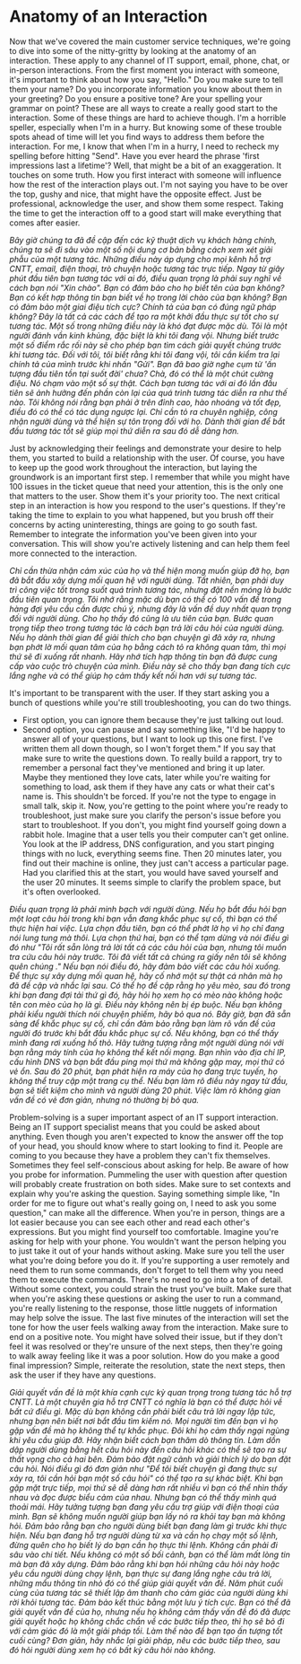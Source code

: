 # Anatomy of an Interaction

Now that we've covered the main customer service techniques, we're going to dive into some of the nitty-gritty by looking at the anatomy of an interaction. These apply to any channel of IT support, email, phone, chat, or in-person interactions. From the first moment you interact with someone, it's important to think about how you say, "Hello." Do you make sure to tell them your name? Do you incorporate information you know about them in your greeting? Do you ensure a positive tone? Are your spelling your grammar on point? These are all ways to create a really good start to the interaction. Some of these things are hard to achieve though. I'm a horrible speller, especially when I'm in a hurry. But knowing some of these trouble spots ahead of time will let you find ways to address them before the interaction. For me, I know that when I'm in a hurry, I need to recheck my spelling before hitting "Send". Have you ever heard the phrase 'first impressions last a lifetime'? Well, that might be a bit of an exaggeration. It touches on some truth. How you first interact with someone will influence how the rest of the interaction plays out. I'm not saying you have to be over the top, gushy and nice, that might have the opposite effect. Just be professional, acknowledge the user, and show them some respect. Taking the time to get the interaction off to a good start will make everything that comes after easier. 

*Bây giờ chúng ta đã đề cập đến các kỹ thuật dịch vụ khách hàng chính, chúng ta sẽ đi sâu vào một số nội dung cơ bản bằng cách xem xét giải phẫu của một tương tác. Những điều này áp dụng cho mọi kênh hỗ trợ CNTT, email, điện thoại, trò chuyện hoặc tương tác trực tiếp. Ngay từ giây phút đầu tiên bạn tương tác với ai đó, điều quan trọng là phải suy nghĩ về cách bạn nói "Xin chào". Bạn có đảm bảo cho họ biết tên của bạn không? Bạn có kết hợp thông tin bạn biết về họ trong lời chào của bạn không? Bạn có đảm bảo một giai điệu tích cực? Chính tả của bạn có đúng ngữ pháp không? Đây là tất cả các cách để tạo ra một khởi đầu thực sự tốt cho sự tương tác. Một số trong những điều này là khó đạt được mặc dù. Tôi là một người đánh vần kinh khủng, đặc biệt là khi tôi đang vội. Nhưng biết trước một số điểm rắc rối này sẽ cho phép bạn tìm cách giải quyết chúng trước khi tương tác. Đối với tôi, tôi biết rằng khi tôi đang vội, tôi cần kiểm tra lại chính tả của mình trước khi nhấn "Gửi". Bạn đã bao giờ nghe cụm từ 'ấn tượng đầu tiên tồn tại suốt đời' chưa? Chà, đó có thể là một chút cường điệu. Nó chạm vào một số sự thật. Cách bạn tương tác với ai đó lần đầu tiên sẽ ảnh hưởng đến phần còn lại của quá trình tương tác diễn ra như thế nào. Tôi không nói rằng bạn phải ở trên đỉnh cao, hào nhoáng và tốt đẹp, điều đó có thể có tác dụng ngược lại. Chỉ cần tỏ ra chuyên nghiệp, công nhận người dùng và thể hiện sự tôn trọng đối với họ. Dành thời gian để bắt đầu tương tác tốt sẽ giúp mọi thứ diễn ra sau đó dễ dàng hơn.*

Just by acknowledging their feelings and demonstrate your desire to help them, you started to build a relationship with the user. Of course, you have to keep up the good work throughout the interaction, but laying the groundwork is an important first step. I remember that while you might have 100 issues in the ticket queue that need your attention, this is the only one that matters to the user. Show them it's your priority too. The next critical step in an interaction is how you respond to the user's questions. If they're taking the time to explain to you what happened, but you brush off their concerns by acting uninteresting, things are going to go south fast. Remember to integrate the information you've been given into your conversation. This will show you're actively listening and can help them feel more connected to the interaction.

*Chỉ cần thừa nhận cảm xúc của họ và thể hiện mong muốn giúp đỡ họ, bạn đã bắt đầu xây dựng mối quan hệ với người dùng. Tất nhiên, bạn phải duy trì công việc tốt trong suốt quá trình tương tác, nhưng đặt nền móng là bước đầu tiên quan trọng. Tôi nhớ rằng mặc dù bạn có thể có 100 vấn đề trong hàng đợi yêu cầu cần được chú ý, nhưng đây là vấn đề duy nhất quan trọng đối với người dùng. Cho họ thấy đó cũng là ưu tiên của bạn. Bước quan trọng tiếp theo trong tương tác là cách bạn trả lời câu hỏi của người dùng. Nếu họ dành thời gian để giải thích cho bạn chuyện gì đã xảy ra, nhưng bạn phớt lờ mối quan tâm của họ bằng cách tỏ ra không quan tâm, thì mọi thứ sẽ đi xuống rất nhanh. Hãy nhớ tích hợp thông tin bạn đã được cung cấp vào cuộc trò chuyện của mình. Điều này sẽ cho thấy bạn đang tích cực lắng nghe và có thể giúp họ cảm thấy kết nối hơn với sự tương tác.*

 It's important to be transparent with the user. If they start asking you a bunch of questions while you're still troubleshooting, you can do two things. 
 - First option, you can ignore them because they're just talking out loud. 
 - Second option, you can pause and say something like, "I'd be happy to answer all of your questions, but I want to look up this one first. I've written them all down though, so I won't forget them." If you say that make sure to write the questions down. 
 To really build a rapport, try to remember a personal fact they've mentioned and bring it up later. Maybe they mentioned they love cats, later while you're waiting for something to load, ask them if they have any cats or what their cat's name is. This shouldn't be forced. If you're not the type to engage in small talk, skip it. Now, you're getting to the point where you're ready to troubleshoot, just make sure you clarify the person's issue before you start to troubleshoot. If you don't, you might find yourself going down a rabbit hole. Imagine that a user tells you their computer can't get online. You look at the IP address, DNS configuration, and you start pinging things with no luck, everything seems fine. Then 20 minutes later, you find out their machine is online, they just can't access a particular page. Had you clarified this at the start, you would have saved yourself and the user 20 minutes. It seems simple to clarify the problem space, but it's often overlooked.
 
*Điều quan trọng là phải minh bạch với người dùng. Nếu họ bắt đầu hỏi bạn một loạt câu hỏi trong khi bạn vẫn đang khắc phục sự cố, thì bạn có thể thực hiện hai việc. Lựa chọn đầu tiên, bạn có thể phớt lờ họ vì họ chỉ đang nói lung tung mà thôi. Lựa chọn thứ hai, bạn có thể tạm dừng và nói điều gì đó như "Tôi rất sẵn lòng trả lời tất cả các câu hỏi của bạn, nhưng tôi muốn tra cứu câu hỏi này trước. Tôi đã viết tất cả chúng ra giấy nên tôi sẽ không quên chúng ." Nếu bạn nói điều đó, hãy đảm bảo viết các câu hỏi xuống. Để thực sự xây dựng mối quan hệ, hãy cố nhớ một sự thật cá nhân mà họ đã đề cập và nhắc lại sau. Có thể họ đề cập rằng họ yêu mèo, sau đó trong khi bạn đang đợi tải thứ gì đó, hãy hỏi họ xem họ có mèo nào không hoặc tên con mèo của họ là gì. Điều này không nên bị ép buộc. Nếu bạn không phải kiểu người thích nói chuyện phiếm, hãy bỏ qua nó. Bây giờ, bạn đã sẵn sàng để khắc phục sự cố, chỉ cần đảm bảo rằng bạn làm rõ vấn đề của người đó trước khi bắt đầu khắc phục sự cố. Nếu không, bạn có thể thấy mình đang rơi xuống hố thỏ. Hãy tưởng tượng rằng một người dùng nói với bạn rằng máy tính của họ không thể kết nối mạng. Bạn nhìn vào địa chỉ IP, cấu hình DNS và bạn bắt đầu ping mọi thứ mà không gặp may, mọi thứ có vẻ ổn. Sau đó 20 phút, bạn phát hiện ra máy của họ đang trực tuyến, họ không thể truy cập một trang cụ thể. Nếu bạn làm rõ điều này ngay từ đầu, bạn sẽ tiết kiệm cho mình và người dùng 20 phút. Việc làm rõ không gian vấn đề có vẻ đơn giản, nhưng nó thường bị bỏ qua.*

Problem-solving is a super important aspect of an IT support interaction. Being an IT support specialist means that you could be asked about anything. Even though you aren't expected to know the answer off the top of your head, you should know where to start looking to find it. People are coming to you because they have a problem they can't fix themselves. Sometimes they feel self-conscious about asking for help. Be aware of how you probe for information. Pummeling the user with question after question will probably create frustration on both sides. Make sure to set contexts and explain why you're asking the question. Saying something simple like, "In order for me to figure out what's really going on, I need to ask you some question," can make all the difference. When you're in person, things are a lot easier because you can see each other and read each other's expressions. But you might find yourself too comfortable. Imagine you're asking for help with your phone. You wouldn't want the person helping you to just take it out of your hands without asking. Make sure you tell the user what you're doing before you do it. If you're supporting a user remotely and need them to run some commands, don't forget to tell them why you need them to execute the commands. There's no need to go into a ton of detail. Without some context, you could strain the trust you've built. Make sure that when you're asking these questions or asking the user to run a command, you're really listening to the response, those little nuggets of information may help solve the issue. The last five minutes of the interaction will set the tone for how the user feels walking away from the interaction. Make sure to end on a positive note. You might have solved their issue, but if they don't feel it was resolved or they're unsure of the next steps, then they're going to walk away feeling like it was a poor solution. How do you make a good final impression? Simple, reiterate the resolution, state the next steps, then ask the user if they have any questions.

*Giải quyết vấn đề là một khía cạnh cực kỳ quan trọng trong tương tác hỗ trợ CNTT. Là một chuyên gia hỗ trợ CNTT có nghĩa là bạn có thể được hỏi về bất cứ điều gì. Mặc dù bạn không cần phải biết câu trả lời ngay lập tức, nhưng bạn nên biết nơi bắt đầu tìm kiếm nó. Mọi người tìm đến bạn vì họ gặp vấn đề mà họ không thể tự khắc phục. Đôi khi họ cảm thấy ngại ngùng khi yêu cầu giúp đỡ. Hãy nhận biết cách bạn thăm dò thông tin. Làm dồn dập người dùng bằng hết câu hỏi này đến câu hỏi khác có thể sẽ tạo ra sự thất vọng cho cả hai bên. Đảm bảo đặt ngữ cảnh và giải thích lý do bạn đặt câu hỏi. Nói điều gì đó đơn giản như "Để tôi biết chuyện gì đang thực sự xảy ra, tôi cần hỏi bạn một số câu hỏi" có thể tạo ra sự khác biệt. Khi bạn gặp mặt trực tiếp, mọi thứ sẽ dễ dàng hơn rất nhiều vì bạn có thể nhìn thấy nhau và đọc được biểu cảm của nhau. Nhưng bạn có thể thấy mình quá thoải mái. Hãy tưởng tượng bạn đang yêu cầu trợ giúp với điện thoại của mình. Bạn sẽ không muốn người giúp bạn lấy nó ra khỏi tay bạn mà không hỏi. Đảm bảo rằng bạn cho người dùng biết bạn đang làm gì trước khi thực hiện. Nếu bạn đang hỗ trợ người dùng từ xa và cần họ chạy một số lệnh, đừng quên cho họ biết lý do bạn cần họ thực thi lệnh. Không cần phải đi sâu vào chi tiết. Nếu không có một số bối cảnh, bạn có thể làm mất lòng tin mà bạn đã xây dựng. Đảm bảo rằng khi bạn hỏi những câu hỏi này hoặc yêu cầu người dùng chạy lệnh, bạn thực sự đang lắng nghe câu trả lời, những mẩu thông tin nhỏ đó có thể giúp giải quyết vấn đề. Năm phút cuối cùng của tương tác sẽ thiết lập âm thanh cho cảm giác của người dùng khi rời khỏi tương tác. Đảm bảo kết thúc bằng một lưu ý tích cực. Bạn có thể đã giải quyết vấn đề của họ, nhưng nếu họ không cảm thấy vấn đề đó đã được giải quyết hoặc họ không chắc chắn về các bước tiếp theo, thì họ sẽ bỏ đi với cảm giác đó là một giải pháp tồi. Làm thế nào để bạn tạo ấn tượng tốt cuối cùng? Đơn giản, hãy nhắc lại giải pháp, nêu các bước tiếp theo, sau đó hỏi người dùng xem họ có bất kỳ câu hỏi nào không.*
